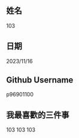 姓名
----
103

日期
----
2023/11/16

Github Username
---------------
p96901100

我最喜歡的三件事
---------------
103 103 103